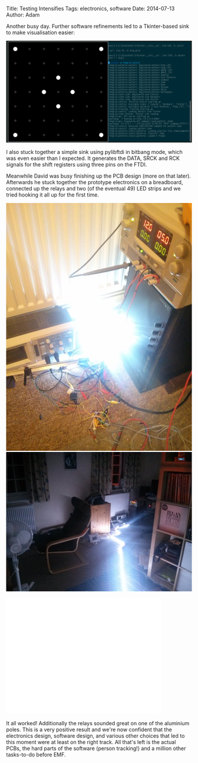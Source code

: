 Title: Testing Intensifies
Tags: electronics, software
Date: 2014-07-13
Author: Adam

Another busy day. Further software refinements led to a Tkinter-based sink to
make visualisation easier:

![Tkinter GUI](/images/tkinter.png)

I also stuck together a simple sink using pylibftdi in bitbang mode, which was
even easier than I expected. It generates the DATA, SRCK and RCK signals for
the shift registers using three pins on the FTDI.

Meanwhile David was busy finishing up the PCB design (more on that later).
Afterwards he stuck together the prototype electronics on a breadboard,
connected up the relays and two (of the eventual 49) LED strips and we tried
hooking it all up for the first time.

![First Full Test](/images/first_full_test.jpg)
![Full Test Unrolled](/images/full_test_unrolled.jpg)

<iframe width="420" height="315"
src="//www.youtube-nocookie.com/embed/3Ok0Z6Nax6U?rel=0" frameborder="0"
allowfullscreen></iframe>

It all worked! Additionally the relays sounded great on one of the aluminium
poles. This is a very positive result and we're now confident that the
electronics design, software design, and various other choices that led to this
moment were at least on the right track.  All that's left is the actual PCBs,
the hard parts of the software (person tracking!) and a million other
tasks-to-do before EMF.
